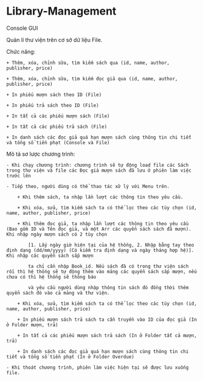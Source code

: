 # Library-Management

Console GUI

Quản lí thư viện trên cơ sở dữ liệu File.

Chức năng:

	+ Thêm, xóa, chỉnh sữa, tìm kiếm sách qua (id, name, author, publisher, price)
	
	+ Thêm, xóa, chỉnh sữa, tìm kiếm đọc giả qua (id, name, author, publisher, price)
	
	+ In phiếu mượn sách theo ID (File)
	
	+ In phiếu trả sách theo ID (File)
	
	+ In tất cả các phiếu mượn sách (File)
	
	+ In tất cả các phiếu trả sách (File)
	
	+ In danh sách các đọc giả quá hạn mượn sách cùng thông tin chi tiết và tổng số tiền phạt (Console và File)
	
	
Mô tả sơ lược chương trình:

	- Khi chạy chương trình: chương trình sẽ tự động load file các Sách trong thư viện và file các Đọc giả mượn sách đã lưu ở phiên làm việc trước lên
	
	- Tiếp theo, người dùng có thể thao tác xữ lý với Menu trên.
	
		+ Khi thêm sách, ta nhập lần lượt các thông tin theo yêu cầu.
		
		+ Khi xóa, sửa, tìm kiếm sách ta có thể lọc theo các tùy chọn (id, name, author, publisher, price)
		
		+ Khi thêm đọc giả, ta nhập lần lượt các thông tin theo yêu cầu (Bao gồm ID và Tên đọc giả, và một Arr các quyển sách sách đã mượn). Khi nhập ngày mượn sách có 2 tùy chọn 
		
			[1. Lấy ngày giờ hiện tại của hệ thống, 2. Nhập bằng tay theo định dạng (dd/mm/yyyy) (Có kiểm tra định dạng và ngày tháng hợp hệ)]. Khi nhập các quyển sách sắp mượn 
			
			ta chỉ cần nhập Book_id. Nếu sách đã có trong thư viện sách rồi thì hệ thống sẽ tự động thêm vào mảng các quyển sách sắp mượn, nếu chưa có thì hệ thống sẽ thông báo
			
			và yêu cầu người dùng nhập thông tin sách đó đồng thời thêm quyển sách đó vào cả mảng và thư viện.
			
		+ Khi xóa, sửa, tìm kiếm sách ta có thể lọc theo các tùy chọn (id, name, author, publisher, price)
		
		+ In phiếu mượn sách trả sách ta cần truyền vào ID của đọc giả (In ở Folder mượn, trả)
		
		+ In tất cả các phiếu mượn sách trả sách (In ở Folder tất cả mượn, trả)
		
		+ In danh sách các đọc giả quá hạn mượn sách cùng thông tin chi tiết và tổng số tiền phạt (In ở Folder Overdue)
	
	- Khi thoát chương trình, phiên làm việc hiện tại sẽ được lưu xuống file.
	
	
	
	
	
	
	
	
	
	
	
	
	
	
	
	
	
	
	
	
	